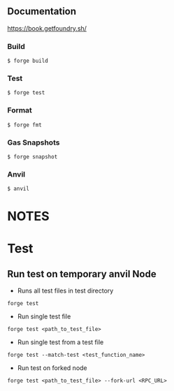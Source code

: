 ## Documentation

https://book.getfoundry.sh/

### Build

```shell
$ forge build
```

### Test

```shell
$ forge test
```

### Format

```shell
$ forge fmt
```

### Gas Snapshots

```shell
$ forge snapshot
```

### Anvil

```shell
$ anvil
```

# NOTES

# Test

## Run test on temporary anvil Node

- Runs all test files in test directory

```shell
forge test
```

- Run single test file

```shell
forge test <path_to_test_file>
```

- Run single test from a test file

```shell
forge test --match-test <test_function_name>
```

- Run test on forked node

```shell
forge test <path_to_test_file> --fork-url <RPC_URL>
```
